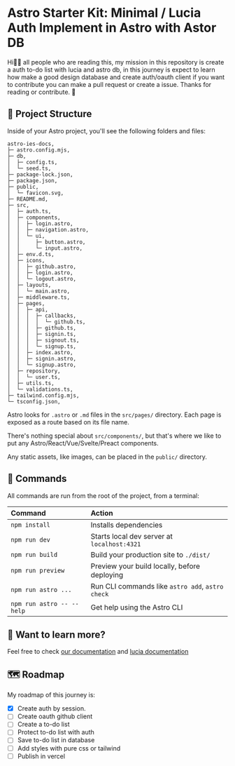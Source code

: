 # Astro Starter Kit: Minimal / Lucia Auth Implement in Astro with Astor DB

Hi🧙‍♀️ all people who are reading this, my mission in this repository is create a auth to-do list with lucia and astro db,
in this journey is expect to learn how make a good design database and create auth/oauth client if you want to contribute you can make a pull request
or create a issue. Thanks for reading or contribute. 💪

## 🚀 Project Structure

Inside of your Astro project, you'll see the following folders and files:

```text
astro-ies-docs,
├─ astro.config.mjs,
├─ db,
│  ├─ config.ts,
│  └─ seed.ts,
├─ package-lock.json,
├─ package.json,
├─ public,
│  └─ favicon.svg,
├─ README.md,
├─ src,
│  ├─ auth.ts,
│  ├─ components,
│  │  ├─ login.astro,
│  │  ├─ navigation.astro,
│  │  └─ ui,
│  │     ├─ button.astro,
│  │     └─ input.astro,
│  ├─ env.d.ts,
│  ├─ icons,
│  │  ├─ github.astro,
│  │  ├─ login.astro,
│  │  └─ logout.astro,
│  ├─ layouts,
│  │  └─ main.astro,
│  ├─ middleware.ts,
│  ├─ pages,
│  │  ├─ api,
│  │  │  ├─ callbacks,
│  │  │  │  └─ github.ts,
│  │  │  ├─ github.ts,
│  │  │  ├─ signin.ts,
│  │  │  ├─ signout.ts,
│  │  │  └─ signup.ts,
│  │  ├─ index.astro,
│  │  ├─ signin.astro,
│  │  └─ signup.astro,
│  ├─ repository,
│  │  └─ user.ts,
│  ├─ utils.ts,
│  └─ validations.ts,
├─ tailwind.config.mjs,
└─ tsconfig.json,
```

Astro looks for `.astro` or `.md` files in the `src/pages/` directory. Each page is exposed as a route based on its file name.

There's nothing special about `src/components/`, but that's where we like to put any Astro/React/Vue/Svelte/Preact components.

Any static assets, like images, can be placed in the `public/` directory.

## 🧞 Commands

All commands are run from the root of the project, from a terminal:

| Command                   | Action                                           |
| :------------------------ | :----------------------------------------------- |
| `npm install`             | Installs dependencies                            |
| `npm run dev`             | Starts local dev server at `localhost:4321`      |
| `npm run build`           | Build your production site to `./dist/`          |
| `npm run preview`         | Preview your build locally, before deploying     |
| `npm run astro ...`       | Run CLI commands like `astro add`, `astro check` |
| `npm run astro -- --help` | Get help using the Astro CLI                     |

## 👀 Want to learn more?

Feel free to check [our documentation](https://docs.astro.build) and [lucia documentation](https://lucia-auth.com)

## 🗺️ Roadmap

My roadmap of this journey is:

- [x] Create auth by session.
- [ ] Create oauth github client
- [ ] Create a to-do list
- [ ] Protect to-do list with auth
- [ ] Save to-do list in database
- [ ] Add styles with pure css or tailwind
- [ ] Publish in vercel
